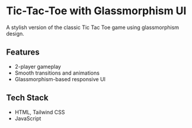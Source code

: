 # Tic-Tac-Toe with Glassmorphism UI

A stylish version of the classic Tic Tac Toe game using glassmorphism design.

## Features
- 2-player gameplay
- Smooth transitions and animations
- Glassmorphism-based responsive UI

## Tech Stack
- HTML, Tailwind CSS
- JavaScript
